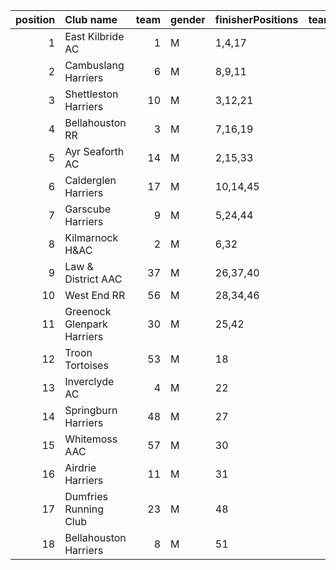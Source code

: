|   position | Club name                  |   team | gender   | finisherPositions   |   teamPoints |   penaltyPoints |   totalPoints |   totalFinishers | Website                                    |
|-----------:|:---------------------------|-------:|:---------|:--------------------|-------------:|----------------:|--------------:|-----------------:|:-------------------------------------------|
|          1 | East Kilbride AC           |      1 | M        | 1,4,17              |           22 |               0 |            22 |                6 | http://www.ekac.org.uk/                    |
|          2 | Cambuslang Harriers        |      6 | M        | 8,9,11              |           28 |               0 |            28 |                7 | https://cambuslangharriers.org/            |
|          3 | Shettleston Harriers       |     10 | M        | 3,12,21             |           36 |               0 |            36 |                3 | http://shettlestonharriers.org.uk/         |
|          4 | Bellahouston RR            |      3 | M        | 7,16,19             |           42 |               0 |            42 |                6 | https://www.bellahoustonroadrunners.co.uk/ |
|          5 | Ayr Seaforth AC            |     14 | M        | 2,15,33             |           50 |               0 |            50 |                4 | https://www.ayrseaforth.co.uk/             |
|          6 | Calderglen Harriers        |     17 | M        | 10,14,45            |           69 |               0 |            69 |                4 | http://www.calderglenharriers.org.uk/      |
|          7 | Garscube Harriers          |      9 | M        | 5,24,44             |           73 |               0 |            73 |                3 | https://www.garscubeharriers.org.uk/       |
|          8 | Kilmarnock H&AC            |      2 | M        | 6,32                |           38 |              63 |           101 |                2 | http://www.kilmarnockharriers.com/         |
|          9 | Law & District AAC         |     37 | M        | 26,37,40            |          103 |               0 |           103 |                4 | http://www.lawaac.co.uk/                   |
|         10 | West End RR                |     56 | M        | 28,34,46            |          108 |               0 |           108 |                5 | https://www.westendroadrunners.co.uk/      |
|         11 | Greenock Glenpark Harriers |     30 | M        | 25,42               |           67 |              63 |           130 |                2 | https://greenockglenparkharriers.com/      |
|         12 | Troon Tortoises            |     53 | M        | 18                  |           18 |             126 |           144 |                1 | http://troontortoises.co.uk                |
|         13 | Inverclyde AC              |      4 | M        | 22                  |           22 |             126 |           148 |                1 | https://www.inverclydeac.org/              |
|         14 | Springburn Harriers        |     48 | M        | 27                  |           27 |             126 |           153 |                1 | https://www.springburnharriers.co.uk/      |
|         15 | Whitemoss AAC              |     57 | M        | 30                  |           30 |             126 |           156 |                1 | https://whitemossaac.co.uk/                |
|         16 | Airdrie Harriers           |     11 | M        | 31                  |           31 |             126 |           157 |                1 | http://airdrieharriers.org/                |
|         17 | Dumfries Running Club      |     23 | M        | 48                  |           48 |             126 |           174 |                1 | https://www.dumfriesrunningclub.org.uk/    |
|         18 | Bellahouston Harriers      |      8 | M        | 51                  |           51 |             126 |           177 |                1 | http://www.bellahoustonharriers.co.uk/     |